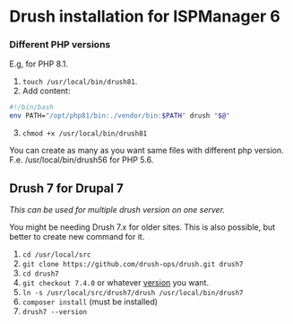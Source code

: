 # Drush installation for ISPManager 6

### Different PHP versions

E.g, for PHP 8.1.

1. `touch /usr/local/bin/drush81`.
2. Add content:

```bash
#!/bin/bash
env PATH="/opt/php81/bin:./vendor/bin:$PATH" drush "$@"
```

3. `chmod +x /usr/local/bin/drush81`

You can create as many as you want same files with different php version. F.e. /usr/local/bin/drush56 for PHP 5.6.

## Drush 7 for Drupal 7

_This can be used for multiple drush version on one server._

You might be needing Drush 7.x for older sites. This is also possible, but better to create new command for it.

1. `cd /usr/local/src`
2. `git clone https://github.com/drush-ops/drush.git drush7`
3. `cd drush7`
4. `git checkout 7.4.0` or whatever [version](https://github.com/drush-ops/drush/tags) you want.
5. `ln -s /usr/local/src/drush7/drush /usr/local/bin/drush7`
6. `composer install` (must be installed)
7. `drush7 --version`
